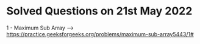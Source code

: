 # Solved Questions on 21st May 2022

1 - Maximum Sub Array --> https://practice.geeksforgeeks.org/problems/maximum-sub-array5443/1# 
